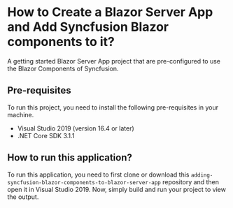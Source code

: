 # How to Create a Blazor Server App and Add Syncfusion Blazor components to it?
A getting started Blazor Server App project that are pre-configured to use the Blazor Components of Syncfusion.

## Pre-requisites
To run this project, you need to install the following pre-requisites in your machine.
* Visual Studio 2019 (version 16.4 or later)
* .NET Core SDK 3.1.1

## How to run this application?
To run this application, you need to first clone or download this `adding-syncfusion-blazor-components-to-blazor-server-app` repository and then open it in  Visual Studio 2019. Now, simply build and run your project to view the output.
